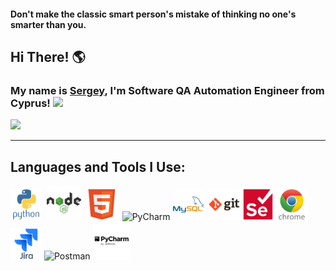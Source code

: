 #### Don't make the classic smart person's mistake of thinking no one's smarter than you.
## Hi There! :earth_americas: 
### My name is [Sergey](https://www.linkedin.com/in/sergey-tretyakov/), I'm Software QA Automation Engineer from Cyprus! <img src="https://media.giphy.com/media/WUlplcMpOCEmTGBtBW/giphy.gif" width="55">
</div>

<img src="https://media.giphy.com/media/v1.Y2lkPTc5MGI3NjExdXZxcmRudHhlMWI3ZmhiZmxieHA3M2xocGtxcHFreGUycjB5M2VjMyZlcD12MV9pbnRlcm5hbF9naWZfYnlfaWQmY3Q9cw/M9gbBd9nbDrOTu1Mqx/giphy.gif" width="205">
 </div>
 
</div>

---
## Languages and Tools I Use:
<div>
  <img src="https://github.com/devicons/devicon/blob/master/icons/python/python-original-wordmark.svg" title="Python" alt="Python" width="50" height="50"/>&nbsp;
  <img src="https://github.com/devicons/devicon/blob/master/icons/nodejs/nodejs-original-wordmark.svg" title="NodeJS" alt="NodeJS" width="55" height="55"/>&nbsp;
  <img src="https://github.com/devicons/devicon/blob/master/icons/html5/html5-original.svg" title="HTML5" alt="HTML" width="50" height="50"/>&nbsp;
  <img src="https://blog.jetbrains.com/wp-content/uploads/2019/01/pycharm_icon.svg" width="40" height="40"  alt="PyCharm"/>
  <img src="https://github.com/devicons/devicon/blob/master/icons/mysql/mysql-original-wordmark.svg" title="MySQL"  alt="MySQL" width="50" height="50"/>&nbsp;
  <img src="https://github.com/devicons/devicon/blob/master/icons/git/git-original-wordmark.svg" title="Git" **alt="Git" width="50" height="50"/>
  <img src="https://github.com/devicons/devicon/blob/master/icons/selenium/selenium-original.svg" title="Selenium" **alt="Selenium" width="50" height="50"/>
  <img src="https://github.com/devicons/devicon/raw/master/icons/chrome/chrome-original-wordmark.svg" title="Chrome" alt="Chrome" width="50" height="50"/>
  <img src="https://github.com/devicons/devicon/raw/master/icons/jira/jira-original-wordmark.svg" title="Jira" alt="Jira" width="50"/>  
  <img src="https://camo.githubusercontent.com/93b32389bf746009ca2370de7fe06c3b5146f4c99d99df65994f9ced0ba41685/68747470733a2f2f7777772e766563746f726c6f676f2e7a6f6e652f6c6f676f732f676574706f73746d616e2f676574706f73746d616e2d69636f6e2e737667" title="Postman" alt="Postman" width="50" height="50"/> 
  <img src="https://github.com/devicons/devicon/raw/master/icons/pycharm/pycharm-original-wordmark.svg" title="PyCharm" alt="PyCharm" width="60"/>
  </div>


<div align="center">
  
</div>


